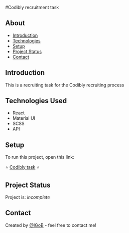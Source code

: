 #Codibly recruitment task

## About
* [Introduction](#introduction)
* [Technologies](#technologies-used)
* [Setup](#setup)
* [Project Status](#project-status)
* [Contact](#contact)


## Introduction
This is a recruiting task for the Codibly recruiting process


## Technologies Used
* React
* Material UI
* SCSS
* API

## Setup
To run this project, open this link:


⭐ <a href="">Codibly task</a> ⭐

## Project Status
Project is: _incomplete_


## Contact
Created by [@IGoB](https://igobb-portfolio.netlify.app/) - feel free to contact me!
